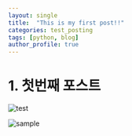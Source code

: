 ```yaml
---
layout: single
title:  "This is my first post!!"
categories: test_posting
tags: [python, blog]
author_profile: true
---
```


# 1. 첫번째 포스트

![test](../../images/2022-08-18-first/test.png)



![sample](../../images/2022-08-18-first/sample.jpeg)

